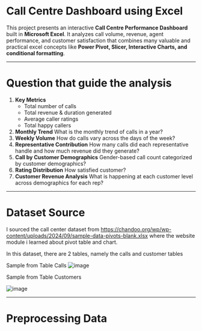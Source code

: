 # Call Centre Dashboard using Excel 

This project presents an interactive **Call Centre Performance Dashboard** built in **Microsoft Excel**. It analyzes call volume, revenue, agent performance, and customer satisfaction that combines many valuable and practical excel concepts like **Power Pivot, Slicer, Interactive Charts, and conditional formatting**.

---

# Question that guide the analysis

1. **Key Metrics**
   - Total number of calls
   - Total revenue & duration generated
   - Average caller ratings
   - Total happy callers
2. **Monthly Trend**
   What is the monthly trend of calls in a year?
3. **Weekly Volume**
   How do calls vary across the days of the week?
4. **Representative Contribution**
   How many calls did each representative handle and
   how much revenue did they generate?
5. **Call by Customer Demographics**
   Gender-based call count categorized by customer demographics?
6. **Rating Distribution**
   How satisfied customer?
7. **Customer Revenue Analysis**
   What is happening at each customer level across demographics for each rep?

---

# Dataset Source

I sourced the call center dataset from https://chandoo.org/wp/wp-content/uploads/2024/09/sample-data-pivots-blank.xlsx where the website module i learned about pivot table and chart. 

In this dataset, there are 2 tables, namely the calls and customer tables

Sample from Table Calls
![image](https://github.com/user-attachments/assets/ed50807a-03a5-43ec-9416-74061403402b)

Sample from Table Customers

![image](https://github.com/user-attachments/assets/d68a006c-7bc8-4ab1-8ffe-ffecb18cf3ea)

---

# Preprocessing Data






